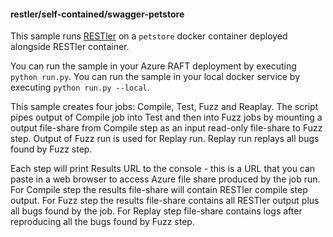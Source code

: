 #### restler/self-contained/swagger-petstore

This sample runs [RESTler](https://github.com/microsoft/restler-fuzzer) on a `petstore` docker container deployed alongside RESTler container.

You can run the sample in your Azure RAFT deployment by executing `python run.py`. 
You can run the sample in your local docker service by executing `python run.py --local`.

This sample creates four jobs: Compile, Test, Fuzz and Reaplay. 
The script pipes output of Compile job into Test and then into Fuzz jobs by mounting a output file-share from Compile step as an input read-only file-share to Fuzz step. Output of Fuzz run is used for Replay run. Replay run replays all bugs found by Fuzz step.

Each step will print Results URL to the console - this is a URL that you can paste in a web browser to access Azure file share produced by the job run. For Compile step the results file-share  will contain RESTler compile step output. For Fuzz step the results file-share contains all RESTler output plus all bugs found by the job. For Replay step file-share contains logs after reproducing all the bugs found by Fuzz step. 
